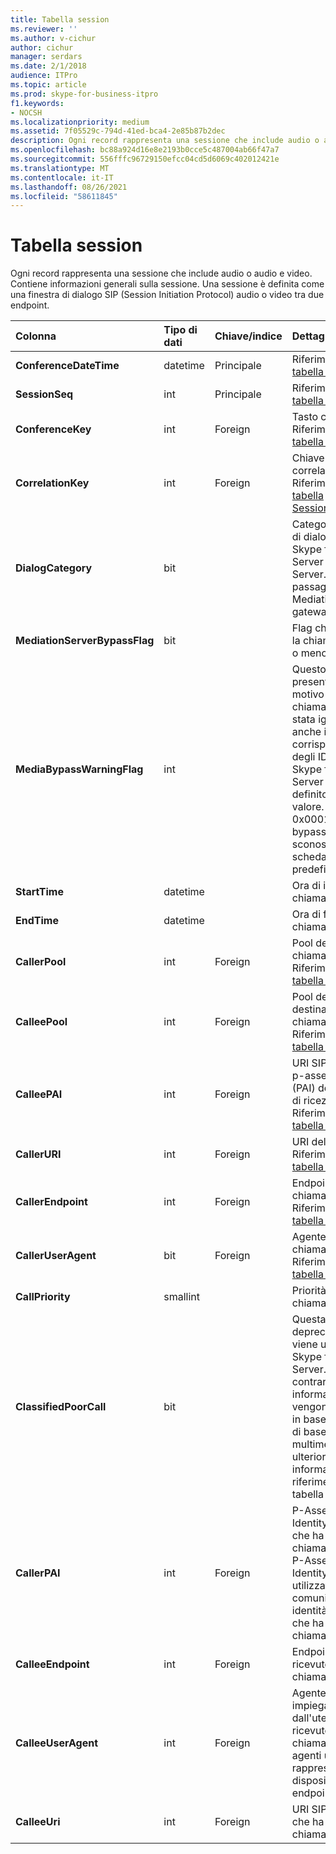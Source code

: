 ```yaml
---
title: Tabella session
ms.reviewer: ''
ms.author: v-cichur
author: cichur
manager: serdars
ms.date: 2/1/2018
audience: ITPro
ms.topic: article
ms.prod: skype-for-business-itpro
f1.keywords:
- NOCSH
ms.localizationpriority: medium
ms.assetid: 7f05529c-794d-41ed-bca4-2e85b87b2dec
description: Ogni record rappresenta una sessione che include audio o audio e video. Contiene informazioni generali sulla sessione. Una sessione è definita come una finestra di dialogo SIP (Session Initiation Protocol) audio o video tra due endpoint.
ms.openlocfilehash: bc88a924d16e8e2193b0cce5c487004ab66f47a7
ms.sourcegitcommit: 556fffc96729150efcc04cd5d6069c402012421e
ms.translationtype: MT
ms.contentlocale: it-IT
ms.lasthandoff: 08/26/2021
ms.locfileid: "58611845"
---
```

# <a name="session-table"></a>Tabella session
 
Ogni record rappresenta una sessione che include audio o audio e video. Contiene informazioni generali sulla sessione. Una sessione è definita come una finestra di dialogo SIP (Session Initiation Protocol) audio o video tra due endpoint.
  
|**Colonna**|**Tipo di dati**|**Chiave/indice**|**Dettagli**|
|:-----|:-----|:-----|:-----|
|**ConferenceDateTime** <br/> |datetime  <br/> |Principale  <br/> |Riferimento dalla [tabella Dialog](dialog.md).  <br/> |
|**SessionSeq** <br/> |int  <br/> |Principale  <br/> |Riferimento dalla [tabella Dialog](dialog.md).  <br/> |
|**ConferenceKey** <br/> |int  <br/> |Foreign  <br/> |Tasto conferenza. Riferimento dalla [tabella Conferenze](conference.md).  <br/> |
|**CorrelationKey** <br/> |int  <br/> |Foreign  <br/> |Chiave di correlazione. Riferimento dalla [tabella SessionCorrelation](sessioncorrelation.md).  <br/> |
|**DialogCategory** <br/> |bit  <br/> | <br/> |Categoria finestra di dialogo; 0 è Skype for Business Server a Mediation Server. 1 è il passaggio da Mediation Server a gateway PSTN.  <br/> |
|**MediationServerBypassFlag** <br/> |bit  <br/> ||Flag che indica se la chiamata è stata o meno ignorata.  <br/> |
|**MediaBypassWarningFlag** <br/> |int  <br/> ||Questo campo, se presente, indica il motivo per cui una chiamata non è stata ignorata anche in caso di corrispondenza degli ID bypass. Ad Skype for Business Server viene definito un solo valore.  <br/> 0x0001 - ID bypass sconosciuto per la scheda di rete predefinita.  <br/> |
|**StartTime** <br/> |datetime  <br/> | <br/> |Ora di inizio della chiamata.  <br/> |
|**EndTime** <br/> |datetime  <br/> | <br/> |Ora di fine della chiamata.  <br/> |
|**CallerPool** <br/> |int  <br/> |Foreign  <br/> |Pool del chiamante. Riferimento dalla [tabella Pool](pool.md).  <br/> |
|**CalleePool** <br/> |int  <br/> |Foreign  <br/> |Pool del destinatario della chiamata. Riferimento dalla [tabella Pool](pool.md).  <br/> |
|**CalleePAI** <br/> |int  <br/> |Foreign  <br/> |URI SIP nell'identità p-asserted SIP (PAI) dell'endpoint di ricezione. Riferimento dalla [tabella User](user-0.md).  <br/> |
|**CallerURI** <br/> |int  <br/> |Foreign  <br/> |URI del chiamante. Riferimento dalla [tabella User](user-0.md).  <br/> |
|**CallerEndpoint** <br/> |int  <br/> |Foreign  <br/> |Endpoint del chiamante. Riferimento dalla [tabella Endpoint](endpoint.md).  <br/> |
|**CallerUserAgent** <br/> |bit  <br/> |Foreign  <br/> |Agente utente del chiamante. Riferimento dalla [tabella UserAgent](useragent.md).  <br/> |
|**CallPriority** <br/> |smallint  <br/> ||Priorità di questa chiamata.  <br/> |
|**ClassifiedPoorCall** <br/> |bit  <br/> ||Questa colonna è deprecata e non viene utilizzata in Skype for Business Server. Al contrario, queste informazioni vengono riportate in base a una linea di base multimediale. Per ulteriori informazioni, fare riferimento alla tabella [MediaLine.](medialine-0.md) <br/> |
|**CallerPAI** <br/> |int  <br/> |Foreign  <br/> |P-Asserted-Identity dell'utente che ha effettuato la chiamata. L'identità P-Asserted-Identity (PAI) viene utilizzata per comunicare la vera identità dell'utente che ha effettuato la chiamata.  <br/> |
|**CalleeEndpoint** <br/> |int  <br/> |Foreign  <br/> |Endpoint che ha ricevuto la chiamata.  <br/> |
|**CalleeUserAgent** <br/> |int  <br/> |Foreign  <br/> |Agente utente impiegato dall'utente che ha ricevuto la chiamata. Gli agenti utente rappresentano il dispositivo endpoint client.  <br/> |
|**CalleeUri** <br/> |int  <br/> |Foreign  <br/> |URI SIP dell'utente che ha ricevuto la chiamata.  <br/> |
   

